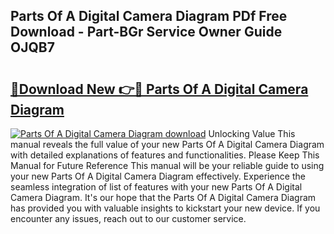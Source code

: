 ## Parts Of A Digital Camera Diagram PDf Free Download - Part-BGr Service Owner Guide OJQB7

# <h2><a href="http://dfm16qk.blite.top/?on=Parts+Of+A+Digital+Camera+Diagram">🔗Download New 👉🔴 Parts Of A Digital Camera Diagram</a></h2>

[![Parts Of A Digital Camera Diagram download](https://i.imgur.com/lujVjoI.png)](http://dfm16qk.blite.top/?on=Parts+Of+A+Digital+Camera+Diagram)
Unlocking Value This manual reveals the full value of your new Parts Of A Digital Camera Diagram with detailed explanations of features and functionalities. Please Keep This Manual for Future Reference This manual will be your reliable guide to using your new Parts Of A Digital Camera Diagram effectively. Experience the seamless integration of list of features with your new Parts Of A Digital Camera Diagram. It's our hope that the Parts Of A Digital Camera Diagram has provided you with valuable insights to kickstart your new device. If you encounter any issues, reach out to our customer service.

